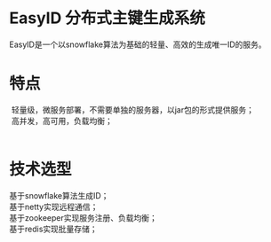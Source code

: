 # EasyID 分布式主键生成系统

EasyID是一个以snowflake算法为基础的轻量、高效的生成唯一ID的服务。<br/>

# 特点

  轻量级，微服务部署，不需要单独的服务器，以jar包的形式提供服务；<br/>
  高并发，高可用，负载均衡；<br/>
  
  
# 技术选型
  基于snowflake算法生成ID；<br/>
  基于netty实现远程通信；<br/>
  基于zookeeper实现服务注册、负载均衡；<br/>
  基于redis实现批量存储；<br/>
  
  



